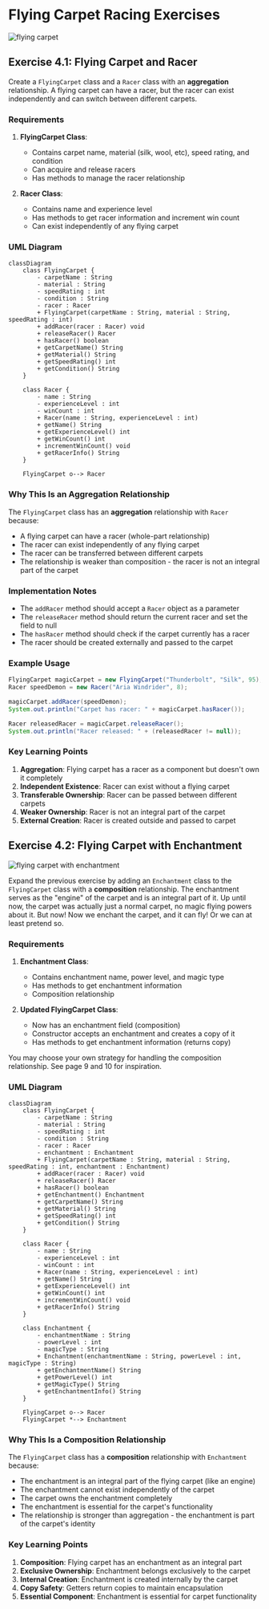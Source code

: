 # Flying Carpet Racing Exercises

![flying carpet](Resources/Carpets.png)

## Exercise 4.1: Flying Carpet and Racer

Create a `FlyingCarpet` class and a `Racer` class with an **aggregation** relationship. A flying carpet can have a racer, but the racer can exist independently and can switch between different carpets.

### Requirements

1. **FlyingCarpet Class**: 
   - Contains carpet name, material (silk, wool, etc), speed rating, and condition
   - Can acquire and release racers
   - Has methods to manage the racer relationship

2. **Racer Class**:
   - Contains name and experience level
   - Has methods to get racer information and increment win count
   - Can exist independently of any flying carpet

### UML Diagram

```mermaid
classDiagram
    class FlyingCarpet {
        - carpetName : String
        - material : String
        - speedRating : int
        - condition : String
        - racer : Racer
        + FlyingCarpet(carpetName : String, material : String, speedRating : int)
        + addRacer(racer : Racer) void
        + releaseRacer() Racer
        + hasRacer() boolean
        + getCarpetName() String
        + getMaterial() String
        + getSpeedRating() int
        + getCondition() String
    }
    
    class Racer {
        - name : String
        - experienceLevel : int
        - winCount : int
        + Racer(name : String, experienceLevel : int)
        + getName() String
        + getExperienceLevel() int
        + getWinCount() int
        + incrementWinCount() void
        + getRacerInfo() String
    }
    
    FlyingCarpet o--> Racer 
```

### Why This Is an Aggregation Relationship

The `FlyingCarpet` class has an **aggregation** relationship with `Racer` because:
- A flying carpet can have a racer (whole-part relationship)
- The racer can exist independently of any flying carpet
- The racer can be transferred between different carpets
- The relationship is weaker than composition - the racer is not an integral part of the carpet

### Implementation Notes

- The `addRacer` method should accept a `Racer` object as a parameter
- The `releaseRacer` method should return the current racer and set the field to null
- The `hasRacer` method should check if the carpet currently has a racer
- The racer should be created externally and passed to the carpet

### Example Usage

```java
FlyingCarpet magicCarpet = new FlyingCarpet("Thunderbolt", "Silk", 95);
Racer speedDemon = new Racer("Aria Windrider", 8);

magicCarpet.addRacer(speedDemon);
System.out.println("Carpet has racer: " + magicCarpet.hasRacer());

Racer releasedRacer = magicCarpet.releaseRacer();
System.out.println("Racer released: " + (releasedRacer != null));
```

### Key Learning Points

1. **Aggregation**: Flying carpet has a racer as a component but doesn't own it completely
2. **Independent Existence**: Racer can exist without a flying carpet
3. **Transferable Ownership**: Racer can be passed between different carpets
4. **Weaker Ownership**: Racer is not an integral part of the carpet
5. **External Creation**: Racer is created outside and passed to carpet

## Exercise 4.2: Flying Carpet with Enchantment

![flying carpet with enchantment](Resources/Enchantment.png)

Expand the previous exercise by adding an `Enchantment` class to the `FlyingCarpet` class with a **composition** relationship. The enchantment serves as the "engine" of the carpet and is an integral part of it. Up until now, the carpet was actually just a normal carpet, no magic flying powers about it. But now! Now we enchant the carpet, and it can fly! Or we can at least pretend so.

### Requirements

1. **Enchantment Class**:
   - Contains enchantment name, power level, and magic type
   - Has methods to get enchantment information
   - Composition relationship

2. **Updated FlyingCarpet Class**:
   - Now has an enchantment field (composition)
   - Constructor accepts an enchantment and creates a copy of it
   - Has methods to get enchantment information (returns copy)

You may choose your own strategy for handling the composition relationship. See page 9 and 10 for inspiration.

### UML Diagram

```mermaid
classDiagram
    class FlyingCarpet {
        - carpetName : String
        - material : String
        - speedRating : int
        - condition : String
        - racer : Racer
        - enchantment : Enchantment
        + FlyingCarpet(carpetName : String, material : String, speedRating : int, enchantment : Enchantment)
        + addRacer(racer : Racer) void
        + releaseRacer() Racer
        + hasRacer() boolean
        + getEnchantment() Enchantment
        + getCarpetName() String
        + getMaterial() String
        + getSpeedRating() int
        + getCondition() String
    }
    
    class Racer {
        - name : String
        - experienceLevel : int
        - winCount : int
        + Racer(name : String, experienceLevel : int)
        + getName() String
        + getExperienceLevel() int
        + getWinCount() int
        + incrementWinCount() void
        + getRacerInfo() String
    }
    
    class Enchantment {
        - enchantmentName : String
        - powerLevel : int
        - magicType : String
        + Enchantment(enchantmentName : String, powerLevel : int, magicType : String)
        + getEnchantmentName() String
        + getPowerLevel() int
        + getMagicType() String
        + getEnchantmentInfo() String
    }
    
    FlyingCarpet o--> Racer 
    FlyingCarpet *--> Enchantment 
```

### Why This Is a Composition Relationship

The `FlyingCarpet` class has a **composition** relationship with `Enchantment` because:
- The enchantment is an integral part of the flying carpet (like an engine)
- The enchantment cannot exist independently of the carpet
- The carpet owns the enchantment completely
- The enchantment is essential for the carpet's functionality
- The relationship is stronger than aggregation - the enchantment is part of the carpet's identity


### Key Learning Points

1. **Composition**: Flying carpet has an enchantment as an integral part
2. **Exclusive Ownership**: Enchantment belongs exclusively to the carpet
3. **Internal Creation**: Enchantment is created internally by the carpet
4. **Copy Safety**: Getters return copies to maintain encapsulation
5. **Essential Component**: Enchantment is essential for carpet functionality